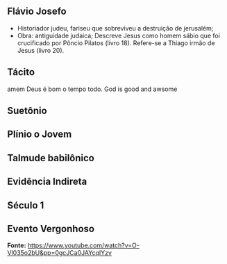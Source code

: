 ## Flávio Josefo
- Historiador judeu, fariseu que sobreviveu a destruição de jerusalém;
- Obra: antiguidade judaica;
Descreve Jesus como homem sábio que foi crucificado por Pôncio Pilatos (livro 18).
Refere-se a Thiago irmão de Jesus (livro 20).

## Tácito
amem Deus é bom o tempo todo. God is good and awsome 

## Suetônio

## Plínio o Jovem

## Talmude babilônico

## Evidência Indireta

## Século 1

## Evento Vergonhoso

**Fonte:** https://www.youtube.com/watch?v=O-Vl035o2bU&pp=0gcJCa0JAYcqIYzv